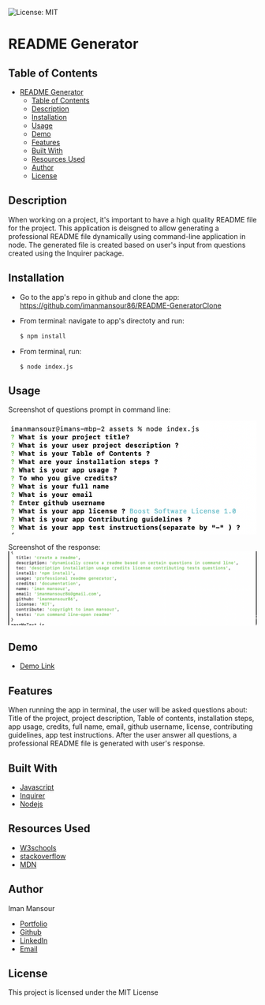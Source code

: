 ![License: MIT](https://img.shields.io/badge/License-MIT-yellow.svg)

# README Generator

## Table of Contents

- [README Generator](#readme-generator)
  - [Table of Contents](#table-of-contents)
  - [Description](#description)
  - [Installation](#installation)
  - [Usage](#usage)
  - [Demo](#demo)
  - [Features](#features)
  - [Built With](#built-with)
  - [Resources Used](#resources-used)
  - [Author](#author)
  - [License](#license)

## Description

When working on a project, it's important to have a high quality README file for the project. This application is deisgned to allow generating a professional README file dynamically using command-line application in node. The generated file is created based on user's input from questions created using the Inquirer package.

## Installation

- Go to the app's repo in github and clone the app: https://github.com/imanmansour86/README-GeneratorClone
- From terminal: navigate to app's directoty and run:

  ```md
  $ npm install
  ```

- From terminal, run:

  ```
  $ node index.js
  ```

## Usage

Screenshot of questions prompt in command line:

![command-line](/assets/images/questions.png)

Screenshot of the response:
![response](/assets/images/response.png)

## Demo

- [Demo Link](https://watch.screencastify.com/v/rt1BXwEldgI7u1T8DhLd)

## Features

When running the app in terminal, the user will be asked questions about: Title of the project, project description, Table of contents, installation steps, app usage, credits, full name, email, github username, license, contributing guidelines, app test instructions. After the user answer all questions, a professional README file is generated with user's response.

## Built With

- [Javascript](https://developer.mozilla.org/en-US/docs/Web/JavaScript)
- [Inquirer](https://www.npmjs.com/package/inquirer)
- [Nodejs](https://nodejs.dev/learn/output-to-the-command-line-using-nodejs)

## Resources Used

- [W3schools](https://www.w3schools.com)
- [stackoverflow](https://stackoverflow.com)
- [MDN](https://developer.mozilla.org/en-US/docs/Web/CSS)

## Author

Iman Mansour

- [Portfolio](https://imanmansour86.github.io/new-portfolio/)
- [Github](https://github.com/imanmansour86)
- [LinkedIn](https://www.linkedin.com/in/iman-mansour-51391515/)
- [Email](mailto:imanmansour86@gmail.com)

## License

This project is licensed under the MIT License
